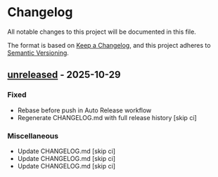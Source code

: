 <!--
SPDX-FileCopyrightText: 2025 RAprogramm <andrey.rozanov.vl@gmail.com>

SPDX-License-Identifier: MIT
-->

# Changelog

All notable changes to this project will be documented in this file.

The format is based on [Keep a Changelog](https://keepachangelog.com/en/1.1.0/),
and this project adheres to [Semantic Versioning](https://semver.org/spec/v2.0.0.html).

## [unreleased] - 2025-10-29

### Fixed

- Rebase before push in Auto Release workflow
- Regenerate CHANGELOG.md with full release history [skip ci]

### Miscellaneous

- Update CHANGELOG.md [skip ci]
- Update CHANGELOG.md [skip ci]
- Update CHANGELOG.md [skip ci]

[unreleased]: https://github.com/RAprogramm/masterror/compare/v0.25.0...unreleased

